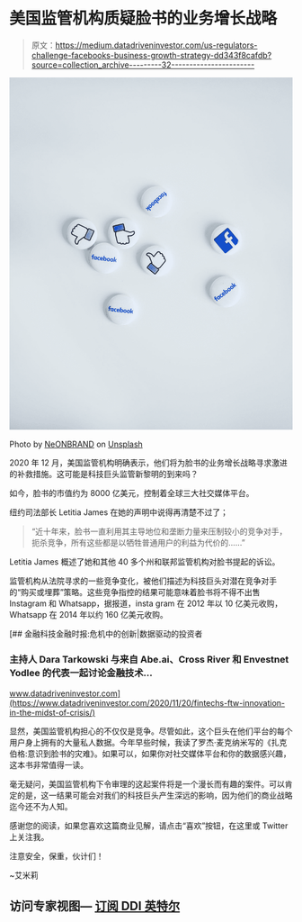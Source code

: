 # 美国监管机构质疑脸书的业务增长战略

> 原文：<https://medium.datadriveninvestor.com/us-regulators-challenge-facebooks-business-growth-strategy-dd343f8cafdb?source=collection_archive---------32----------------------->

![](img/6a9ebc64180c739e756c58448852336a.png)

Photo by [NeONBRAND](https://unsplash.com/@neonbrand?utm_source=medium&utm_medium=referral) on [Unsplash](https://unsplash.com?utm_source=medium&utm_medium=referral)

2020 年 12 月，美国监管机构明确表示，他们将为脸书的业务增长战略寻求激进的补救措施。这可能是科技巨头监管新黎明的到来吗？

如今，脸书的市值约为 8000 亿美元，控制着全球三大社交媒体平台。

纽约司法部长 Letitia James 在她的声明中说得再清楚不过了；

> “近十年来，脸书一直利用其主导地位和垄断力量来压制较小的竞争对手，扼杀竞争，所有这些都是以牺牲普通用户的利益为代价的……”

Letitia James 概述了她和其他 40 多个州和联邦监管机构对脸书提起的诉讼。

监管机构从法院寻求的一些竞争变化，被他们描述为科技巨头对潜在竞争对手的“购买或埋葬”策略。这些竞争指控的结果可能意味着脸书将不得不出售 Instagram 和 Whatsapp，据报道，insta gram 在 2012 年以 10 亿美元收购，Whatsapp 在 2014 年以约 160 亿美元收购。

[](https://www.datadriveninvestor.com/2020/11/20/fintechs-ftw-innovation-in-the-midst-of-crisis/) [## 金融科技金融时报:危机中的创新|数据驱动的投资者

### 主持人 Dara Tarkowski 与来自 Abe.ai、Cross River 和 Envestnet Yodlee 的代表一起讨论金融技术…

www.datadriveninvestor.com](https://www.datadriveninvestor.com/2020/11/20/fintechs-ftw-innovation-in-the-midst-of-crisis/) 

显然，美国监管机构担心的不仅仅是竞争。尽管如此，这个巨头在他们平台的每个用户身上拥有的大量私人数据。今年早些时候，我读了罗杰·麦克纳米写的《扎克伯格:意识到脸书的灾难》。如果可以，如果你对社交媒体平台和你的数据感兴趣，这本书非常值得一读。

毫无疑问，美国监管机构下令审理的这起案件将是一个漫长而有趣的案件。可以肯定的是，这一结果可能会对我们的科技巨头产生深远的影响，因为他们的商业战略迄今还不为人知。

感谢您的阅读，如果您喜欢这篇商业见解，请点击“喜欢”按钮，在这里或 Twitter 上关注我。

注意安全，保重，伙计们！

~艾米莉

## 访问专家视图— [订阅 DDI 英特尔](https://datadriveninvestor.com/ddi-intel)